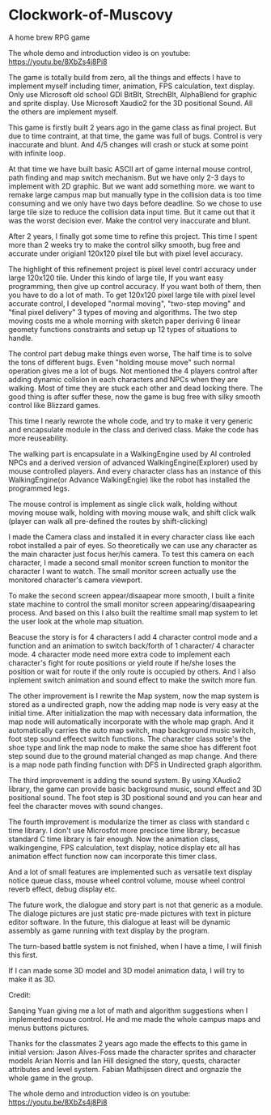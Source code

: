 # Clockwork-of-Muscovy
A home brew RPG game

The whole demo and introduction video is on youtube: https://youtu.be/8XbZs4j8Pi8

The game is totally build from zero, all the things and effects I 
have to implement myself including timer, animation, FPS calculation,
text display. Only use Microsoft old school GDI BitBlt, StrechBlt, 
AlphaBlend for graphic and sprite display. Use Microsoft Xaudio2
for the 3D positional Sound. All the others are implement myself.

This game is firstly built 2 years ago in the game class as
final project. But due to time contraint, at that time, the game
was full of bugs. Control is very  inaccurate and blunt.
And 4/5 changes will crash or stuck at some point with infinite loop.

At that time we have built basic ASCII art of game internal mouse control, path finding
and map switch mechanism. But we have only 2-3 days to implement with 2D graphic.
But we want add something more. we want to remake large campus map but manually
type in the collision data is too time consuming and we only have two days before
deadline. So we  chose to use large tile size to reduce the collision data input time.
But it came out that it was the worst decision ever. Make the control very inaccurate and blunt.

After 2 years, I finally got some time to refine this project.
This time I spent more than 2 weeks try to make the control silky smooth,  bug
free and accurate under origianl 120x120 pixel tile but with pixel level accuracy.

The highlight of this refinement project is pixel level contrl accuracy under large 120x120 tile.
Under this kindo of  large tile, If you want easy programming,
 then give up control accuracy. If you want both of them,
then you have to do a lot of math. To get 120x120 pixel large tile
with pixel level accurate control, I developed "normal moving", 
"two-step moving" and "final pixel delivery" 3 types of moving 
and algorithms. The two step moving costs me a whole
morning with sketch paper deriving 6 linear geomety functions
constraints and setup up 12 types of situations to handle.

The control part debug make things even worse,
The half time is to solve the tons of different bugs.
Even "holding mouse move" such normal operation gives me a
lot of bugs. Not mentioned the 4 players control after adding
dynamic collsion in each characters and NPCs when they are
walking. Most of time they are stuck each other and dead locking
there. The good thing is after suffer these, now the game is bug free
with silky smooth control like Blizzard games.

This time I nearly rewrote the whole code, and try to make it very generic and
encapsulate module in the class and derived class. Make the code has more reuseability.

The walking part is encapsulate in a WalkingEngine used by AI controled NPCs
and a derived version of advanced WalkingEngine(Explorer) used by mouse controlled players.
And every character class has an instance of this WalkingEngine(or Advance WalkingEngie) like
the robot has installed the programmed legs.

The mouse control is implement as single click walk, holding without moving mouse walk, holding
with moving mouse walk, and shift click walk (player can walk all pre-defined the routes by shift-clicking)

I made the Camera class and installed it in every character class like each robot installed
a pair of eyes. So theoretically we can use any character as the main character just focus her/his camera.
To test this camera on each character, I made a second small monitor screen function to monitor
the character I want to watch. The small monitor screen actually use the monitored character's camera viewport.

To make the second screen appear/disaapear more smooth, I built a finite state machine to control
the small monitor screen appearing/disaapearing process. And based on this I also built the realtime
small map system to let the user look at the whole map situation.

Beacuse the story is for 4 characters I add 4 character control mode and a function and an animation
to switch back/forth of 1 character/ 4 character mode. 4 character mode need more extra code to implement
each character's fight for route positions or yield route if he/she loses the position or wait for route if
the only route is occupied by others. And I also inplement switch animation and sound effect to make the switch more fun.

The other improvement is I rewrite the Map system, now the map system is
stored as a undirected graph, now the adding map node is very easy at the initial time.
After initialization the map with necessary data information, the map node will
automatically incorporate with the whole map graph. And it automatically carries
the auto map switch, map background music switch, foot step sound effeect switch functions.
The character class sotre's the shoe type and link the map node to make the same shoe has
different foot step sound due to the ground material changed as map change.
And there is a map node path finding function with DFS in Undirected graph algorithm.


The third improvement is adding the sound system. By using XAudio2 library, the game can
provide basic background music, sound effect and 3D positional sound. The foot step is 3D
positional sound and you can hear and feel the character moves with sound changes.

The fourth improvement is modularize the timer as class with standard c time library.
I don't use Microsfot more precisce time library, becasue standard C time library is fair enough.
Now the animation class, walkingengine, FPS calculation, text display, notice display etc
all has animation effect function now can incorporate this timer class.

And a lot of small features are implemented such as versatile text display notice queue class,
mouse wheel control volume, mouse wheel control reverb effect, debug display etc.

The future work, the dialogue and story part is not that generic as a module. The dialoge pictures
are just static pre-made pictures with text in picture editor software. In the future,
this dialogue at least will be dynamic assembly as game running with text display by the program.

The turn-based battle system is not finished, when I have a time, I will finish this first.

If I can made some 3D model and 3D model animation data, I will try to make it as 3D.

Credit:

Sanqing Yuan giving me a lot of math and algorithm 
suggestions when I implemented mouse control. He and me made
the whole campus maps and menus buttons pictures.

Thanks for the classmates 2 years ago made the effects to this game in initial version:
Jason Alves-Foss made the character sprites and character models
Arian Norris  and Ian Hill designed the story, 
quests, character attributes and level system.
Fabian Mathijssen direct and orgnazie the whole game in the group.


The whole demo and introduction video is on youtube: https://youtu.be/8XbZs4j8Pi8


